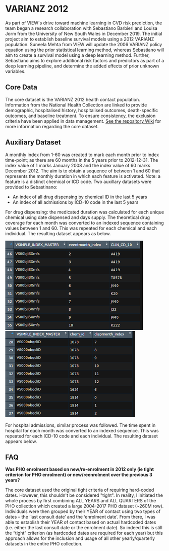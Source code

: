 # VARIANZ 2012

As part of VIEW's drive toward machine learning in CVD risk prediction, the team began a research collaboration with Sebastiano Barbieri 
and Louisa Jorm from the University of New South Wales in December 2019. The initial project aim to establish baseline survival models 
using a 2012 VARIANZ population. Suneela Mehta from VIEW will update the 2006 VARIANZ policy equation using the prior statistical learning method, whereas Sebastiano will aim to create a survival model using a deep learning method. Further, Sebastiano aims to explore additional risk factors and predictors as part of a deep learning pipeline, and determine the added effects of prior unknown variables.

## Core Data
The core dataset is the VARIANZ 2012 health contact population. Information from the National Health Collection are linked to provide demographic, hospitalised history, hospitalised outcomes, death-specific outcomes, and baseline treatment. To ensure consistency, the exclusion criteria have been applied in data management. <a href="https://github.com/VIEW2020/Varianz2012/wiki" target="_blank">See the repository Wiki</a> for more information regarding the core dataset.

## Auxiliary Dataset
A monthly index from 1-60 was created to mark each month prior to index time-point; as there are 60 months in the 5 years prior to 2012-12-31. The index value of 1 marks January 2008 and the index value of 60 marks December 2012. The aim is to obtain a sequence of between 1 and 60 that represents the monthly duration in which each feature is activated. Note: a feature is a distinct chemical or ICD code. Two auxillary datasets were provided to Sebastinano:

- An index of all drug dispensing by chemical ID in the last 5 years
- An index of all admissions by ICD-10 code in the last 5 years
  
For drug dispensing: the medicated duration was calculated for each unique chemical using date dispensed and days supply. The theoretical drug coverage for each month was converted to an indexed sequence containing values between 1 and 60. This was repeated for each chemical and each individual. The resulting dataset appears as below.

![picture](/images/adm_index.png)
![picture](/images/disp_index.png)

For hospital admissions, similar process was followed. The time spent in hospital for each month was converted to an indexed sequence. This was repeated for each ICD-10 code and each individual. The resulting dataset appears below.

## FAQ
<strong>Was PHO enrolment based on new/re-enrolment in 2012 only (ie tight criterion for PHO enrolment) or new/reenrolment over the previous 3 years?</strong>

<p>The core dataset used the original tight criteria of requiring hard-coded dates. However, this shouldn't be considered "tight". In reality, I initiated the whole process by first combining ALL YEARS and ALL QUARTERS of the PHO collection which created a large 2004-2017 PHO dataset (~260M row). Individuals were then grouped by their YEAR of contact using two types of dates – the ‘last consult date’ and the ‘enrolment date’. From there, I was able to establish their YEAR of contact based on actual hardcoded dates (i.e. either the last consult date or the enrolment date). So indeed this is still the “tight” criterion (as hardcoded dates are required for each year) but this approach allows for the inclusion and usage of all other yearly/quarterly datasets in the entire PHO collection. </p>

